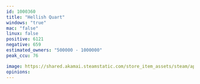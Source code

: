 ```yaml
---
id: 1000360
title: "Hellish Quart"
windows: "true"
mac: "false"
linux: false
positive: 6121
negative: 659
estimated_owners: "500000 - 1000000"
peak_ccu: 76

image: https://shared.akamai.steamstatic.com/store_item_assets/steam/apps/1000360/header.jpg?t=1732022215
opinions:
---
```

